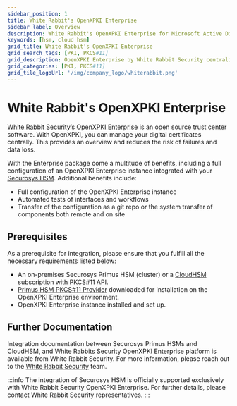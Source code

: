 ```yaml
---
sidebar_position: 1
title: White Rabbit's OpenXPKI Enterprise
sidebar_label: Overview
description: White Rabbit's OpenXPKI Enterprise for Microsoft Active Directory Certificate Services (AD CS) and Securosys Hardware Security Modules (HSMs)
keywords: [hsm, cloud hsm]
grid_title: White Rabbit's OpenXPKI Enterprise
grid_search_tags: [PKI, PKCS#11]
grid_description: OpenXPKI Enterprise by White Rabbit Security centralizes digital certificate management. Integrated with Securosys HSM, it ensures secure operations, automated testing, and seamless system setup.
grid_categories: [PKI, PKCS#11]
grid_tile_logoUrl: '/img/company_logo/whiterabbit.png'
---
```


# White Rabbit's OpenXPKI Enterprise

[White Rabbit Security](https://www.whiterabbitsecurity.com/)’s [OpenXPKI Enterprise](https://www.whiterabbitsecurity.com/produkte/openxpki/enterprise-setup/) is an open source trust center software. With OpenXPKI, you can manage your digital certificates centrally. This provides an overview and reduces the risk of failures and data loss.

With the Enterprise package come a multitude of benefits, including a full configuration of an OpenXPKI Enterprise instance integrated with your [Securosys HSM](/hsm/overview). Additional benefits include:

- Full configuration of the OpenXPKI Enterprise instance
- Automated tests of interfaces and workflows
- Transfer of the configuration as a git repo or the system transfer of components both remote and on site

## Prerequisites

As a prerequisite for integration, please ensure that you fulfill all the necessary requirements listed below:

- An on-premises Securosys Primus HSM (cluster) or a [CloudHSM](/cloudhsm/overview/) subscription with PKCS#11 API.
- [Primus HSM PKCS#11 Provider](/pkcs/overview) downloaded for installation on the OpenXPKI Enterprise environment.
- OpenXPKI Enterprise instance installed and set up.


## Further Documentation

Integration documentation between Securosys Primus HSMs and CloudHSM, and White Rabbits Security OpenXPKI Enterprise platform is  available from White Rabbit Security. For more information, please reach out to the [White Rabbit Security](https://www.whiterabbitsecurity.com/kontakt/) team.

:::info
The integration of Securosys HSM is officially supported exclusively with White Rabbit Security OpenXPKI Enterprise. For further details, please contact White Rabbit Security representatives.
:::
